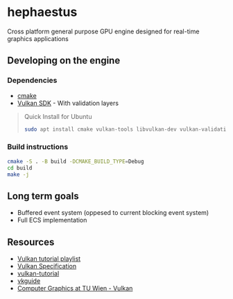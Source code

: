 # hephaestus

Cross platform general purpose GPU engine designed for real-time graphics applications

## Developing on the engine

### Dependencies

- [cmake](https://cmake.org/)
- [Vulkan SDK](https://vulkan.lunarg.com/) - With validation layers

> Quick Install for Ubuntu
>
> ```sh
> sudo apt install cmake vulkan-tools libvulkan-dev vulkan-validationlayers-dev spirv-tools
> ```

### Build instructions

```sh
cmake -S . -B build -DCMAKE_BUILD_TYPE=Debug
cd build
make -j
```

## Long term goals

- Buffered event system (oppesed to current blocking event system)
- Full ECS implementation

## Resources

- [Vulkan tutorial playlist](https://www.youtube.com/watch?v=Y9U9IE0gVHA&list=PL8327DO66nu9qYVKLDmdLW_84-yE4auCR)
- [Vulkan Specification](https://registry.khronos.org/vulkan/specs/1.3-extensions/html/vkspec.html)
- [vulkan-tutorial](https://vulkan-tutorial.com/)
- [vkguide](https://vkguide.dev/)
- [Computer Graphics at TU Wien - Vulkan](https://www.youtube.com/playlist?list=PLmIqTlJ6KsE0UsR2E_84-twxX6G7ynZNq)

